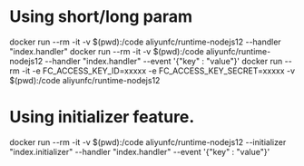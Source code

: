 
# Using short/long param
docker run --rm -it -v $(pwd):/code aliyunfc/runtime-nodejs12 --handler "index.handler"
docker run --rm -it -v $(pwd):/code aliyunfc/runtime-nodejs12 --handler "index.handler" --event '{"key" : "value"}'
docker run --rm -it -e FC_ACCESS_KEY_ID=xxxxx -e FC_ACCESS_KEY_SECRET=xxxxx -v $(pwd):/code aliyunfc/runtime-nodejs12

# Using initializer feature.
docker run --rm -it -v $(pwd):/code aliyunfc/runtime-nodejs12 --initializer "index.initializer" --handler "index.handler" --event '{"key" : "value"}'